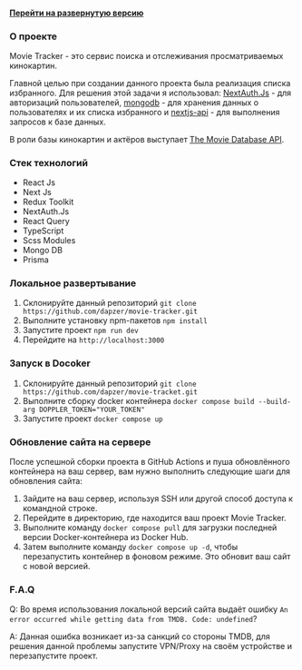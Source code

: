 #### [Перейти на развернутую версию](https://movie-tracker.dapzer.ru)

### О проекте

Movie Tracker - это сервис поиска и отслеживания просматриваемых кинокартин.

Главной целью при создании данного проекта была реализация списка избранного. Для решения этой задачи я
использовал: [NextAuth.Js](https://next-auth.js.org/) - для авторизаций
пользователей, [mongodb](https://www.mongodb.com/) -
для хранения данных о пользователях и их списка избранного
и [nextjs-api](https://nextjs.org/docs/api-routes/response-helpers) - для выполнения запросов к базе данных.

В роли базы кинокартин и актёров выступает [The Movie Database API](https://www.themoviedb.org/documentation/api).

### Стек технологий

- React Js
- Next Js
- Redux Toolkit
- NextAuth.Js
- React Query
- TypeScript
- Scss Modules
- Mongo DB
- Prisma

### Локальное развертывание

1. Склонируйте данный репозиторий `git clone https://github.com/dapzer/movie-tracker.git`
2. Выполните установку npm-пакетов `npm install`
3. Запустите проект `npm run dev`
4. Перейдите на `http://localhost:3000`

### Запуск в Docoker

1. Склонируйте данный репозиторий `git clone https://github.com/dapzer/movie-tracket.git`
2. Выполните сборку docker контейнера `docker compose build --build-arg DOPPLER_TOKEN="YOUR_TOKEN"`
3. Запустите проект `docker compose up`

### Обновление сайта на сервере

После успешной сборки проекта в GitHub Actions и пуша обновлённого контейнера на ваш сервер, вам нужно выполнить следующие шаги для обновления сайта:

1. Зайдите на ваш сервер, используя SSH или другой способ доступа к командной строке.
2. Перейдите в директорию, где находится ваш проект Movie Tracker.
3. Выполните команду `docker compose pull` для загрузки последней версии Docker-контейнера из Docker Hub.
4. Затем выполните команду `docker compose up -d`, чтобы перезапустить контейнер в фоновом режиме. Это обновит ваш сайт с новой версией.

### F.A.Q

Q: Во время использования локальной версий сайта выдаёт
ошибку ```An error occurred while getting data from TMDB. Code: undefined```?

A: Данная ошибка возникает из-за санкций со стороны TMDB, для решения данной проблемы запустите VPN/Proxy на своём
устройстве и перезапустите проект.
